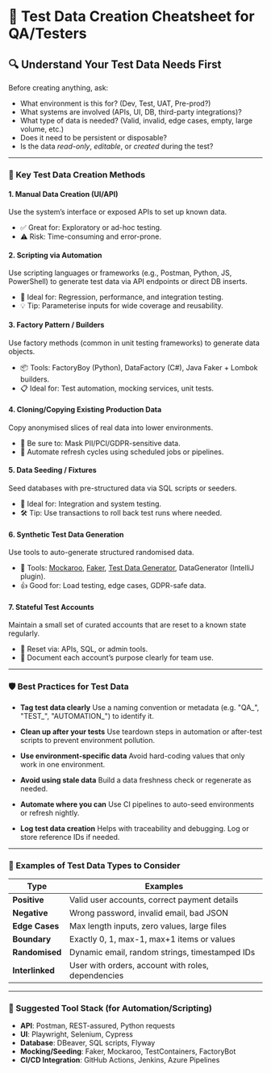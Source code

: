 # 🧪 Test Data Creation Cheatsheet for QA/Testers

## 🔍 Understand Your Test Data Needs First

Before creating anything, ask:

* What environment is this for? (Dev, Test, UAT, Pre-prod?)
* What systems are involved (APIs, UI, DB, third-party integrations)?
* What type of data is needed? (Valid, invalid, edge cases, empty, large volume, etc.)
* Does it need to be persistent or disposable?
* Is the data *read-only*, *editable*, or *created* during the test?

---

### 🧰 Key Test Data Creation Methods

#### 1. **Manual Data Creation (UI/API)**

Use the system’s interface or exposed APIs to set up known data.

* ✅ Great for: Exploratory or ad-hoc testing.
* ⚠️ Risk: Time-consuming and error-prone.

#### 2. **Scripting via Automation**

Use scripting languages or frameworks (e.g., Postman, Python, JS, PowerShell) to generate test data via API endpoints or direct DB inserts.

* 🎯 Ideal for: Regression, performance, and integration testing.
* 💡 Tip: Parameterise inputs for wide coverage and reusability.

#### 3. **Factory Pattern / Builders**

Use factory methods (common in unit testing frameworks) to generate data objects.

* 📦 Tools: FactoryBoy (Python), DataFactory (C#), Java Faker + Lombok builders.
* 📋 Ideal for: Test automation, mocking services, unit tests.

#### 4. **Cloning/Copying Existing Production Data**

Copy anonymised slices of real data into lower environments.

* 🔐 Be sure to: Mask PII/PCI/GDPR-sensitive data.
* 🔄 Automate refresh cycles using scheduled jobs or pipelines.

#### 5. **Data Seeding / Fixtures**

Seed databases with pre-structured data via SQL scripts or seeders.

* 📑 Ideal for: Integration and system testing.
* 🛠️ Tip: Use transactions to roll back test runs where needed.

#### 6. **Synthetic Test Data Generation**

Use tools to auto-generate structured randomised data.

* 🧪 Tools: [Mockaroo](https://mockaroo.com), [Faker](https://github.com/faker-js/faker), [Test Data Generator](https://generatedata.com/), DataGenerator (IntelliJ plugin).
* 👍 Good for: Load testing, edge cases, GDPR-safe data.

#### 7. **Stateful Test Accounts**

Maintain a small set of curated accounts that are reset to a known state regularly.

* 🧽 Reset via: APIs, SQL, or admin tools.
* 📘 Document each account’s purpose clearly for team use.

---

### 🛡️ Best Practices for Test Data

* **Tag test data clearly**
  Use a naming convention or metadata (e.g. "QA\_", "TEST\_", "AUTOMATION\_") to identify it.

* **Clean up after your tests**
  Use teardown steps in automation or after-test scripts to prevent environment pollution.

* **Use environment-specific data**
  Avoid hard-coding values that only work in one environment.

* **Avoid using stale data**
  Build a data freshness check or regenerate as needed.

* **Automate where you can**
  Use CI pipelines to auto-seed environments or refresh nightly.

* **Log test data creation**
  Helps with traceability and debugging. Log or store reference IDs if needed.

---

### 🧩 Examples of Test Data Types to Consider

| Type            | Examples                                           |
| --------------- | -------------------------------------------------- |
| **Positive**    | Valid user accounts, correct payment details       |
| **Negative**    | Wrong password, invalid email, bad JSON            |
| **Edge Cases**  | Max length inputs, zero values, large files        |
| **Boundary**    | Exactly 0, 1, max-1, max+1 items or values         |
| **Randomised**  | Dynamic email, random strings, timestamped IDs     |
| **Interlinked** | User with orders, account with roles, dependencies |

---

### 📎 Suggested Tool Stack (for Automation/Scripting)

* **API**: Postman, REST-assured, Python requests
* **UI**: Playwright, Selenium, Cypress
* **Database**: DBeaver, SQL scripts, Flyway
* **Mocking/Seeding**: Faker, Mockaroo, TestContainers, FactoryBot
* **CI/CD Integration**: GitHub Actions, Jenkins, Azure Pipelines
